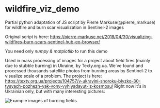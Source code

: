 # wildfire_viz_demo
Partial python adaptation of JS script by Pierre Markuse(@pierre_markuse) for wildfire and burn scar visualization in Sentinel-2 images

Original script is here: https://pierre-markuse.net/2018/04/30/visualizing-wildfires-burn-scars-sentinel-hub-eo-browser/

You need only *numpy & matplotlib* to run this demo


Used in mass processing of images for a project about field fires (mainly due to stubble burning) in Ukraine, by Texty.org.ua. We've found and processed thousands satellite photos from burning areas by Sentinel-2 to visualize scale of a problem. 
The project is here: https://texty.org.ua/projects/104757/v-ukrayini-shoroku-blyzko-30-tysyach-pozhezh-yak-vony-vyhlyadayut-iz-kosmosu/
Right now it's in Ukrainian only, but with many interesting pictures:

![Example images of burning fields](example_row.png)
